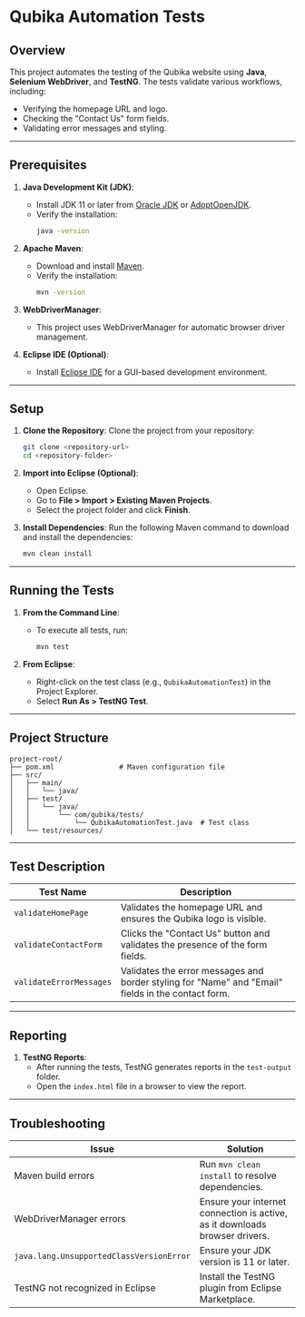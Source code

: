 # Qubika Automation Tests

## Overview
This project automates the testing of the Qubika website using **Java**, **Selenium WebDriver**, and **TestNG**. The tests validate various workflows, including:
- Verifying the homepage URL and logo.
- Checking the "Contact Us" form fields.
- Validating error messages and styling.

---

## Prerequisites

1. **Java Development Kit (JDK)**:
   - Install JDK 11 or later from [Oracle JDK](https://www.oracle.com/java/technologies/javase-jdk11-downloads.html) or [AdoptOpenJDK](https://adoptium.net/).
   - Verify the installation:
     ```bash
     java -version
     ```

2. **Apache Maven**:
   - Download and install [Maven](https://maven.apache.org/download.cgi).
   - Verify the installation:
     ```bash
     mvn -version
     ```

3. **WebDriverManager**:
   - This project uses WebDriverManager for automatic browser driver management.

4. **Eclipse IDE (Optional)**:
   - Install [Eclipse IDE](https://www.eclipse.org/downloads/) for a GUI-based development environment.

---

## Setup

1. **Clone the Repository**:
   Clone the project from your repository:
   ```bash
   git clone <repository-url>
   cd <repository-folder>
   ```

2. **Import into Eclipse (Optional)**:
   - Open Eclipse.
   - Go to **File > Import > Existing Maven Projects**.
   - Select the project folder and click **Finish**.

3. **Install Dependencies**:
   Run the following Maven command to download and install the dependencies:
   ```bash
   mvn clean install
   ```

---

## Running the Tests

1. **From the Command Line**:
   - To execute all tests, run:
     ```bash
     mvn test
     ```

2. **From Eclipse**:
   - Right-click on the test class (e.g., `QubikaAutomationTest`) in the Project Explorer.
   - Select **Run As > TestNG Test**.

---

## Project Structure
```
project-root/
├── pom.xml                # Maven configuration file
├── src/
│   ├── main/
│   │   └── java/
│   ├── test/
│   │   └── java/
│   │       └── com/qubika/tests/
│   │           └── QubikaAutomationTest.java  # Test class
│   └── test/resources/
```

---

## Test Description

| **Test Name**               | **Description**                                                                                      |
|-----------------------------|------------------------------------------------------------------------------------------------------|
| `validateHomePage`          | Validates the homepage URL and ensures the Qubika logo is visible.                                   |
| `validateContactForm`       | Clicks the "Contact Us" button and validates the presence of the form fields.                        |
| `validateErrorMessages`     | Validates the error messages and border styling for "Name" and "Email" fields in the contact form.   |

---

## Reporting

1. **TestNG Reports**:
   - After running the tests, TestNG generates reports in the `test-output` folder.
   - Open the `index.html` file in a browser to view the report.


---

## Troubleshooting

| **Issue**                                 | **Solution**                                                                                           |
|-------------------------------------------|-------------------------------------------------------------------------------------------------------|
| Maven build errors                        | Run `mvn clean install` to resolve dependencies.                                                     |
| WebDriverManager errors                   | Ensure your internet connection is active, as it downloads browser drivers.                          |
| `java.lang.UnsupportedClassVersionError` | Ensure your JDK version is 11 or later.                                                              |
| TestNG not recognized in Eclipse          | Install the TestNG plugin from Eclipse Marketplace.                                                  |



